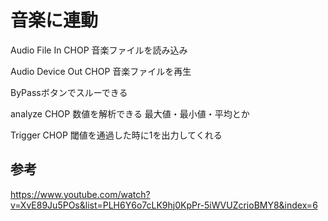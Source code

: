 # 音楽に連動

Audio File In CHOP
音楽ファイルを読み込み

Audio Device Out CHOP
音楽ファイルを再生

ByPassボタンでスルーできる

analyze CHOP
数値を解析できる
最大値・最小値・平均とか

Trigger CHOP
閾値を通過した時に1を出力してくれる

## 参考

<https://www.youtube.com/watch?v=XvE89Ju5POs&list=PLH6Y6o7cLK9hj0KpPr-5iWVUZcrioBMY8&index=6>

